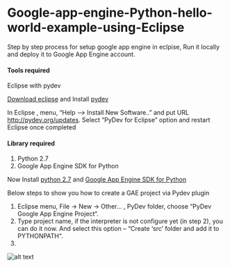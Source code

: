 # Google-app-engine-Python-hello-world-example-using-Eclipse
Step by step process for setup google app engine in eclpise, Run it locally and deploy it to Google App Engine account.

#### Tools required
Eclipse with pydev

[Download eclipse](https://www.eclipse.org/downloads/) and Install [pydev](http://www.pydev.org/)

In Eclipse , menu, “Help –> Install New Software..” and put URL http://pydev.org/updates. Select “PyDev for Eclipse” option and restart Eclipse once completed

#### Library required
1. Python 2.7
2. Google App Engine SDK for Python

Now Install [python 2.7](https://www.python.org/downloads/) and [Google App Engine SDK for Python](https://cloud.google.com/appengine/downloads#Google_App_Engine_SDK_for_Python)

Below steps to show you how to create a GAE project via Pydev plugin

1. Eclipse menu, File -> New -> Other… , PyDev folder, choose “PyDev Google App Engine Project“. 
2. Type project name, if the interpreter is not configure yet (in step 2), you can do it now. And select this option – “Create  ‘src’ folder and add it to PYTHONPATH“.
3. 
![alt text](https://drive.google.com/file/d/1_-FAyoI5NJpiLp5hQ_HDfZ331xJfYo_0/view)


